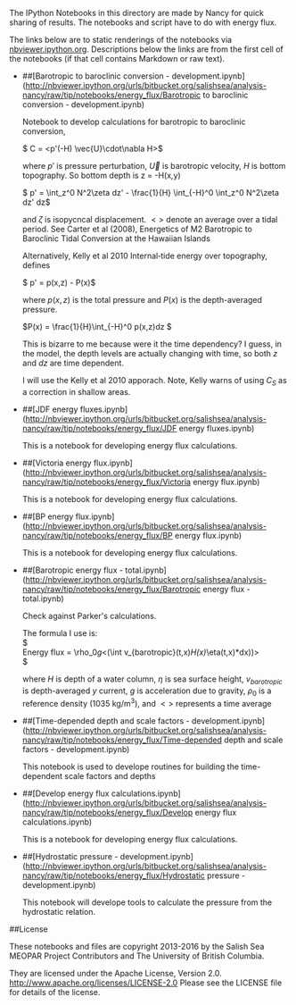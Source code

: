 The IPython Notebooks in this directory are made by Nancy for
quick sharing of results. The notebooks and script have to do with energy flux.

The links below are to static renderings of the notebooks via
[nbviewer.ipython.org](http://nbviewer.ipython.org/).
Descriptions below the links are from the first cell of the notebooks
(if that cell contains Markdown or raw text).

* ##[Barotropic to baroclinic conversion - development.ipynb](http://nbviewer.ipython.org/urls/bitbucket.org/salishsea/analysis-nancy/raw/tip/notebooks/energy_flux/Barotropic to baroclinic conversion - development.ipynb)  
    
    Notebook to develop calculations for barotropic to baroclinic conversion,  
      
    $ C = <p'(-H) \vec{U}\cdot\nabla H>$  
      
    where $p'$ is pressure perturbation, $\vec{U}$ is barotropic velocity, $H$ is bottom topography. So bottom depth is z = -H(x,y)  
      
    $ p' = \int_z^0 N^2\zeta dz' - \frac{1}{H} \int_{-H}^0 \int_z^0 N^2\zeta dz' dz$  
      
    and $\zeta$ is isopycncal displacement. $<>$ denote an average over a tidal period. See Carter et al (2008), Energetics of M2 Barotropic to Baroclinic Tidal Conversion at the Hawaiian Islands  
      
    Alternatively, Kelly et al 2010 Internal‐tide energy over topography, defines  
      
    $ p' = p(x,z) - P(x)$  
      
    where $p(x,z)$ is the total pressure and $P(x)$ is the depth-averaged pressure.  
      
    $P(x) = \frac{1}{H}\int_{-H}^0 p(x,z)dz $  
      
    This is bizarre to me because were it the time dependency? I guess, in the model, the depth levels are actually changing with time, so both $z$ and $dz$ are time dependent.   
      
    I will use the Kelly et al 2010 apporach. Note, Kelly warns of using $C_S$ as a correction in shallow areas.  

* ##[JDF energy fluxes.ipynb](http://nbviewer.ipython.org/urls/bitbucket.org/salishsea/analysis-nancy/raw/tip/notebooks/energy_flux/JDF energy fluxes.ipynb)  
    
    This is a notebook for developing energy flux calculations.  

* ##[Victoria energy flux.ipynb](http://nbviewer.ipython.org/urls/bitbucket.org/salishsea/analysis-nancy/raw/tip/notebooks/energy_flux/Victoria energy flux.ipynb)  
    
    This is a notebook for developing energy flux calculations.  

* ##[BP energy flux.ipynb](http://nbviewer.ipython.org/urls/bitbucket.org/salishsea/analysis-nancy/raw/tip/notebooks/energy_flux/BP energy flux.ipynb)  
    
    This is a notebook for developing energy flux calculations.  

* ##[Barotropic energy flux - total.ipynb](http://nbviewer.ipython.org/urls/bitbucket.org/salishsea/analysis-nancy/raw/tip/notebooks/energy_flux/Barotropic energy flux - total.ipynb)  
    
    Check against Parker's calculations.  
      
    The formula I use is:  
    $  
    Energy flux = \rho_0*g*<(\int v_{barotropic}(t,x)*H(x)*\eta(t,x)*dx))>  
    $  
      
    where $H$ is depth of a water column, $\eta$ is sea surface height, $v_{barotropic}$ is depth-averaged $y$ current, $g$ is acceleration due to gravity, $\rho_0$ is a reference density (1035 kg/m$^3$), and $<>$ represents a time average  

* ##[Time-depended depth and scale factors - development.ipynb](http://nbviewer.ipython.org/urls/bitbucket.org/salishsea/analysis-nancy/raw/tip/notebooks/energy_flux/Time-depended depth and scale factors - development.ipynb)  
    
    This notebook is used to develope routines for building the time-dependent scale factors and depths  

* ##[Develop energy flux calculations.ipynb](http://nbviewer.ipython.org/urls/bitbucket.org/salishsea/analysis-nancy/raw/tip/notebooks/energy_flux/Develop energy flux calculations.ipynb)  
    
    This is a notebook for developing energy flux calculations.  

* ##[Hydrostatic pressure - development.ipynb](http://nbviewer.ipython.org/urls/bitbucket.org/salishsea/analysis-nancy/raw/tip/notebooks/energy_flux/Hydrostatic pressure - development.ipynb)  
    
    This notebook will develope tools to calculate the pressure from the hydrostatic relation.   


##License

These notebooks and files are copyright 2013-2016
by the Salish Sea MEOPAR Project Contributors
and The University of British Columbia.

They are licensed under the Apache License, Version 2.0.
http://www.apache.org/licenses/LICENSE-2.0
Please see the LICENSE file for details of the license.
